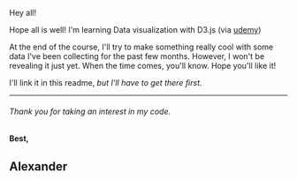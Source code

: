 Hey all!

Hope all is well! I'm learning Data visualization with D3.js (via [udemy](https://www.udemy.com/masteringd3js/))

At the end of the course, I'll try to make something really cool with some data I've been collecting for the past few months. However, I won't be revealing it just yet. When the time comes, you'll know. Hope you'll like it!

I'll link it in this readme, _but I'll have to get there first._

---

###### Thank you for taking an interest in my code.

#### Best,

## Alexander
